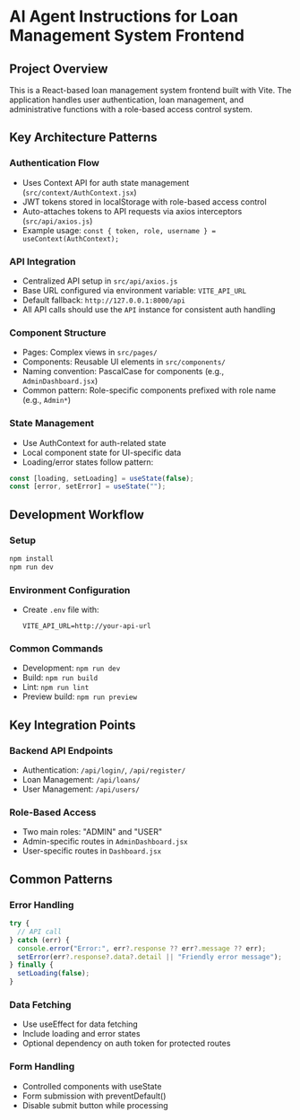 # AI Agent Instructions for Loan Management System Frontend

## Project Overview
This is a React-based loan management system frontend built with Vite. The application handles user authentication, loan management, and administrative functions with a role-based access control system.

## Key Architecture Patterns

### Authentication Flow
- Uses Context API for auth state management (`src/context/AuthContext.jsx`)
- JWT tokens stored in localStorage with role-based access control
- Auto-attaches tokens to API requests via axios interceptors (`src/api/axios.js`)
- Example usage: `const { token, role, username } = useContext(AuthContext);`

### API Integration
- Centralized API setup in `src/api/axios.js`
- Base URL configured via environment variable: `VITE_API_URL`
- Default fallback: `http://127.0.0.1:8000/api`
- All API calls should use the `API` instance for consistent auth handling

### Component Structure
- Pages: Complex views in `src/pages/`
- Components: Reusable UI elements in `src/components/`
- Naming convention: PascalCase for components (e.g., `AdminDashboard.jsx`)
- Common pattern: Role-specific components prefixed with role name (e.g., `Admin*`)

### State Management
- Use AuthContext for auth-related state
- Local component state for UI-specific data
- Loading/error states follow pattern:
```jsx
const [loading, setLoading] = useState(false);
const [error, setError] = useState("");
```

## Development Workflow

### Setup
```bash
npm install
npm run dev
```

### Environment Configuration
- Create `.env` file with:
  ```
  VITE_API_URL=http://your-api-url
  ```

### Common Commands
- Development: `npm run dev`
- Build: `npm run build`
- Lint: `npm run lint`
- Preview build: `npm run preview`

## Key Integration Points

### Backend API Endpoints
- Authentication: `/api/login/`, `/api/register/`
- Loan Management: `/api/loans/`
- User Management: `/api/users/`

### Role-Based Access
- Two main roles: "ADMIN" and "USER"
- Admin-specific routes in `AdminDashboard.jsx`
- User-specific routes in `Dashboard.jsx`

## Common Patterns

### Error Handling
```jsx
try {
  // API call
} catch (err) {
  console.error("Error:", err?.response ?? err?.message ?? err);
  setError(err?.response?.data?.detail || "Friendly error message");
} finally {
  setLoading(false);
}
```

### Data Fetching
- Use useEffect for data fetching
- Include loading and error states
- Optional dependency on auth token for protected routes

### Form Handling
- Controlled components with useState
- Form submission with preventDefault()
- Disable submit button while processing
